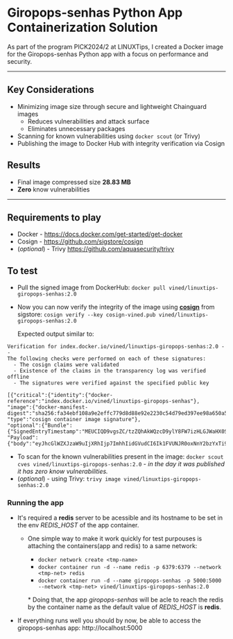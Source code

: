 # Giropops-senhas Python App Containerization Solution

As part of the program PICK2024/2 at LINUXTips, I created a Docker image for the Giropops-senhas Python app with a focus on performance and security.

---

## Key Considerations

- Minimizing image size through secure and lightweight Chainguard images
  - Reduces vulnerabilities and attack surface
  - Eliminates unnecessary packages
- Scanning for known vulnerabilities using `docker scout` (or Trivy)
- Publishing the image to Docker Hub with integrity verification via Cosign

## Results

- Final image compressed size **28.83 MB**
- **Zero** know vulnerabilities

---

## Requirements to play

- Docker - https://docs.docker.com/get-started/get-docker
- Cosign - https://github.com/sigstore/cosign
- (_optional_) - Trivy https://github.com/aquasecurity/trivy

## To test

- Pull the signed image from DockerHub:
  `docker pull vined/linuxtips-giropops-senhas:2.0`

- Now you can now verify the integrity of the image using [**cosign**](https://github.com/sigstore/cosign) from sigstore:
  `cosign verify --key cosign-vined.pub vined/linuxtips-giropops-senhas:2.0`

  Expected output similar to:

```
Verification for index.docker.io/vined/linuxtips-giropops-senhas:2.0 --
The following checks were performed on each of these signatures:
  - The cosign claims were validated
  - Existence of the claims in the transparency log was verified offline
  - The signatures were verified against the specified public key

[{"critical":{"identity":{"docker-reference":"index.docker.io/vined/linuxtips-giropops-senhas"},
"image":{"docker-manifest-digest":"sha256:fa34ebf108a9e2effc779d8d88e92e2230c54d79ed397ee98a650a5c111bd7de"},
"type":"cosign container image signature"},
"optional":{"Bundle":{"SignedEntryTimestamp":"MEUCIQD9vgsZC/tzZQhAkWQzcD9ylY8FW7izHLGJWaHX0S2cSwIgM8M8H...",
"Payload":{"body":"eyJhcGlWZXJzaW9uIjXRhIjp7ImhhIidGVudCI6Ik1FVUNJR0oxNnY2bzYxTi9uQk1ORUNNUGFXcVRLY3B...}}}}]
```

- To scan for the known vulnerabilities present in the image:
  `docker scout cves vined/linuxtips-giropops-senhas:2.0` - _in the day it was published it has zero know vulnerabilities._
- (_optional_) - using Trivy:
  `trivy image vined/linuxtips-giropops-senhas:2.0`

### Running the app

- It's required a **redis** server to be acessible and its hostname to be set in the env _REDIS_HOST_ of the app container.

  - One simple way to make it work quickly for test purpouses is attaching the containers(app and redis) to a same network:

    - `docker network create <tmp-name>`
    - `docker container run -d --name redis -p 6379:6379 --network <tmp-net> redis`
    - `docker container run -d --name giropops-senhas -p 5000:5000 --network <tmp-net> vined/linuxtips-giropops-senhas:2.0`

    \* Doing that, the app _giropops-senhas_ will be acle to reach the redis by the container name as the default value of _REDIS_HOST_ is **redis**.

- If everything runs well you should by now, be able to access the giropops-senhas app: http://localhost:5000
